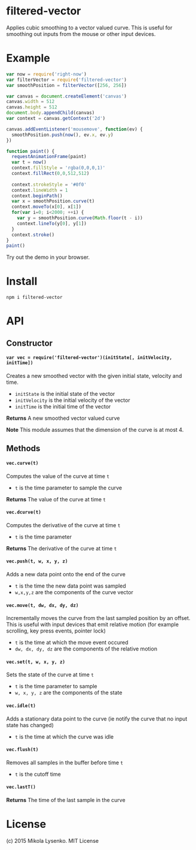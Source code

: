 filtered-vector
===============
Applies cubic smoothing to a vector valued curve.  This is useful for smoothing out inputs from the mouse or other input devices.

# Example

```javascript
var now = require('right-now')
var filterVector = require('filtered-vector')
var smoothPosition = filterVector([256, 256])

var canvas = document.createElement('canvas')
canvas.width = 512
canvas.height = 512
document.body.appendChild(canvas)
var context = canvas.getContext('2d')

canvas.addEventListener('mousemove', function(ev) {
  smoothPosition.push(now(), ev.x, ev.y)
})

function paint() {
  requestAnimationFrame(paint)
  var t = now()
  context.fillStyle = 'rgba(0,0,0,1)'
  context.fillRect(0,0,512,512)
  
  context.strokeStyle = '#0f0'
  context.lineWidth = 1
  context.beginPath()
  var x = smoothPosition.curve(t)
  context.moveTo(x[0], x[1])
  for(var i=0; i<2000; ++i) {
    var y = smoothPosition.curve(Math.floor(t - i))
    context.lineTo(y[0], y[1])
  }
  context.stroke()
}
paint()
```

Try out the demo in your browser.

# Install

```
npm i filtered-vector
```

# API

## Constructor

#### `var vec = require('filtered-vector')(initState[, initVelocity, initTime])`
Creates a new smoothed vector with the given initial state, velocity and time.

* `initState` is the initial state of the vector
* `initVelocity` is the initial velocity of the vector
* `initTime` is the initial time of the vector

**Returns** A new smoothed vector valued curve

**Note** This module assumes that the dimension of the curve is at most 4.

## Methods

#### `vec.curve(t)`
Computes the value of the curve at time `t`

* `t` is the time parameter to sample the curve

**Returns** The value of the curve at time `t`

#### `vec.dcurve(t)`
Computes the derivative of the curve at time `t`

* `t` is the time parameter

**Returns** The derivative of the curve at time `t`

#### `vec.push(t, w, x, y, z)`
Adds a new data point onto the end of the curve

* `t` is the time the new data point was sampled
* `w,x,y,z` are the components of the curve vector

#### `vec.move(t, dw, dx, dy, dz)`
Incrementally moves the curve from the last sampled position by an offset.  This is useful with input devices that emit relative motion (for example scrolling, key press events, pointer lock)

* `t` is the time at which the move event occured
* `dw, dx, dy, dz` are the components of the relative motion

#### `vec.set(t, w, x, y, z)`
Sets the state of the curve at time `t`

* `t` is the time parameter to sample
* `w, x, y, z` are the components of the state

#### `vec.idle(t)`
Adds a stationary data point to the curve (ie notify the curve that no input state has changed)

* `t` is the time at which the curve was idle

#### `vec.flush(t)`
Removes all samples in the buffer before time `t`

* `t` is the cutoff time

#### `vec.lastT()`

**Returns** The time of the last sample in the curve

# License
(c) 2015 Mikola Lysenko.  MIT License